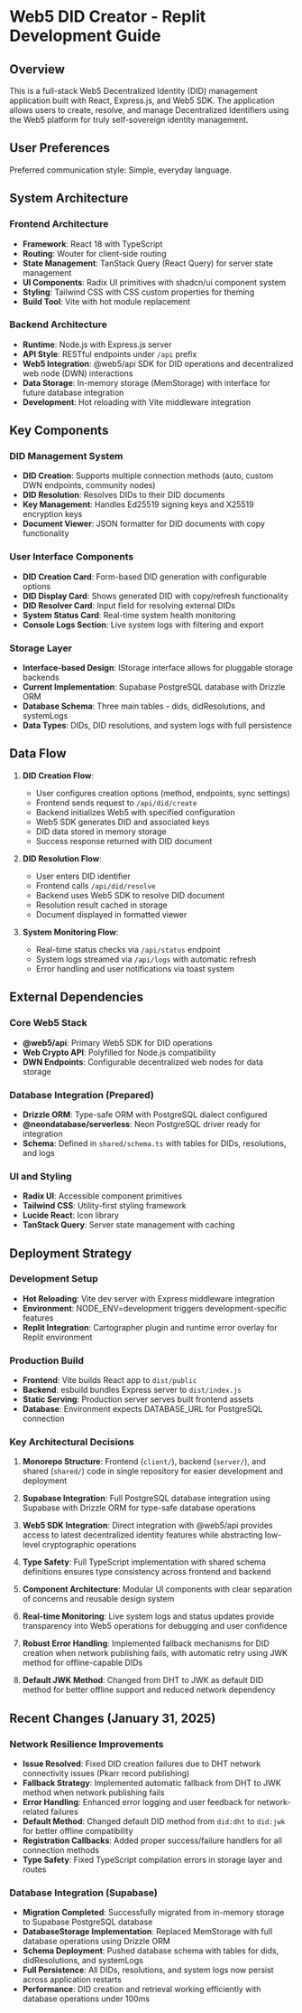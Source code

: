 # Web5 DID Creator - Replit Development Guide

## Overview

This is a full-stack Web5 Decentralized Identity (DID) management application built with React, Express.js, and Web5 SDK. The application allows users to create, resolve, and manage Decentralized Identifiers using the Web5 platform for truly self-sovereign identity management.

## User Preferences

Preferred communication style: Simple, everyday language.

## System Architecture

### Frontend Architecture
- **Framework**: React 18 with TypeScript
- **Routing**: Wouter for client-side routing
- **State Management**: TanStack Query (React Query) for server state management
- **UI Components**: Radix UI primitives with shadcn/ui component system
- **Styling**: Tailwind CSS with CSS custom properties for theming
- **Build Tool**: Vite with hot module replacement

### Backend Architecture
- **Runtime**: Node.js with Express.js server
- **API Style**: RESTful endpoints under `/api` prefix
- **Web5 Integration**: @web5/api SDK for DID operations and decentralized web node (DWN) interactions
- **Data Storage**: In-memory storage (MemStorage) with interface for future database integration
- **Development**: Hot reloading with Vite middleware integration

## Key Components

### DID Management System
- **DID Creation**: Supports multiple connection methods (auto, custom DWN endpoints, community nodes)
- **DID Resolution**: Resolves DIDs to their DID documents
- **Key Management**: Handles Ed25519 signing keys and X25519 encryption keys
- **Document Viewer**: JSON formatter for DID documents with copy functionality

### User Interface Components
- **DID Creation Card**: Form-based DID generation with configurable options
- **DID Display Card**: Shows generated DID with copy/refresh functionality
- **DID Resolver Card**: Input field for resolving external DIDs
- **System Status Card**: Real-time system health monitoring
- **Console Logs Section**: Live system logs with filtering and export

### Storage Layer
- **Interface-based Design**: IStorage interface allows for pluggable storage backends
- **Current Implementation**: Supabase PostgreSQL database with Drizzle ORM
- **Database Schema**: Three main tables - dids, didResolutions, and systemLogs
- **Data Types**: DIDs, DID resolutions, and system logs with full persistence

## Data Flow

1. **DID Creation Flow**:
   - User configures creation options (method, endpoints, sync settings)
   - Frontend sends request to `/api/did/create`
   - Backend initializes Web5 with specified configuration
   - Web5 SDK generates DID and associated keys
   - DID data stored in memory storage
   - Success response returned with DID document

2. **DID Resolution Flow**:
   - User enters DID identifier
   - Frontend calls `/api/did/resolve`
   - Backend uses Web5 SDK to resolve DID document
   - Resolution result cached in storage
   - Document displayed in formatted viewer

3. **System Monitoring Flow**:
   - Real-time status checks via `/api/status` endpoint
   - System logs streamed via `/api/logs` with automatic refresh
   - Error handling and user notifications via toast system

## External Dependencies

### Core Web5 Stack
- **@web5/api**: Primary Web5 SDK for DID operations
- **Web Crypto API**: Polyfilled for Node.js compatibility
- **DWN Endpoints**: Configurable decentralized web nodes for data storage

### Database Integration (Prepared)
- **Drizzle ORM**: Type-safe ORM with PostgreSQL dialect configured
- **@neondatabase/serverless**: Neon PostgreSQL driver ready for integration
- **Schema**: Defined in `shared/schema.ts` with tables for DIDs, resolutions, and logs

### UI and Styling
- **Radix UI**: Accessible component primitives
- **Tailwind CSS**: Utility-first styling framework
- **Lucide React**: Icon library
- **TanStack Query**: Server state management with caching

## Deployment Strategy

### Development Setup
- **Hot Reloading**: Vite dev server with Express middleware integration
- **Environment**: NODE_ENV=development triggers development-specific features
- **Replit Integration**: Cartographer plugin and runtime error overlay for Replit environment

### Production Build
- **Frontend**: Vite builds React app to `dist/public`
- **Backend**: esbuild bundles Express server to `dist/index.js`
- **Static Serving**: Production server serves built frontend assets
- **Database**: Environment expects DATABASE_URL for PostgreSQL connection

### Key Architectural Decisions

1. **Monorepo Structure**: Frontend (`client/`), backend (`server/`), and shared (`shared/`) code in single repository for easier development and deployment

2. **Supabase Integration**: Full PostgreSQL database integration using Supabase with Drizzle ORM for type-safe database operations

3. **Web5 SDK Integration**: Direct integration with @web5/api provides access to latest decentralized identity features while abstracting low-level cryptographic operations

4. **Type Safety**: Full TypeScript implementation with shared schema definitions ensures type consistency across frontend and backend

5. **Component Architecture**: Modular UI components with clear separation of concerns and reusable design system

6. **Real-time Monitoring**: Live system logs and status updates provide transparency into Web5 operations for debugging and user confidence

7. **Robust Error Handling**: Implemented fallback mechanisms for DID creation when network publishing fails, with automatic retry using JWK method for offline-capable DIDs

8. **Default JWK Method**: Changed from DHT to JWK as default DID method for better offline support and reduced network dependency

## Recent Changes (January 31, 2025)

### Network Resilience Improvements
- **Issue Resolved**: Fixed DID creation failures due to DHT network connectivity issues (Pkarr record publishing)
- **Fallback Strategy**: Implemented automatic fallback from DHT to JWK method when network publishing fails
- **Error Handling**: Enhanced error logging and user feedback for network-related failures
- **Default Method**: Changed default DID method from `did:dht` to `did:jwk` for better offline compatibility
- **Registration Callbacks**: Added proper success/failure handlers for all connection methods
- **Type Safety**: Fixed TypeScript compilation errors in storage layer and routes

### Database Integration (Supabase)
- **Migration Completed**: Successfully migrated from in-memory storage to Supabase PostgreSQL database
- **DatabaseStorage Implementation**: Replaced MemStorage with full database operations using Drizzle ORM
- **Schema Deployment**: Pushed database schema with tables for dids, didResolutions, and systemLogs
- **Full Persistence**: All DIDs, resolutions, and system logs now persist across application restarts
- **Performance**: DID creation and retrieval working efficiently with database operations under 100ms